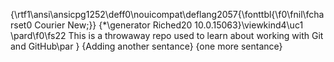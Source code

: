 {\rtf1\ansi\ansicpg1252\deff0\nouicompat\deflang2057{\fonttbl{\f0\fnil\fcharset0 Courier New;}}
{\*\generator Riched20 10.0.15063}\viewkind4\uc1 
\pard\f0\fs22 This is a throwaway repo used to learn about working with Git and GitHub\par
}
{Adding another sentance}
{one more sentance}